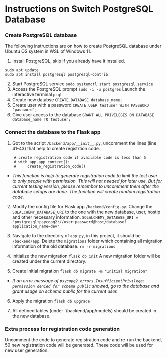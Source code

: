 # Instructions on Switch PostgreSQL Database

### Create PostgreSQL database

The following instructions are on how to create PostgreSQL database under Ubuntu OS system in WSL of Windows 11.

1. Install PostgreSQL, skip if you already have it installed.

```
sudo apt update
sudo apt install postgresql postgresql-contrib
```

2. Start PostgreSQL service
   `sudo systemctl start postgresql.service`
3. Access the PostgreSQL prompt
   `sudo -i -u postgres`
   Launch the interactive terminal
   `psql`
4. Create new databse
   `CREATE DATABASE database_name;`
5. Create user with a password
   `CREATE USER testuser WITH PASSWORD 'password';`
6. Give user access to the database
   `GRANT ALL PRIVILEGES ON DATABASE database_name TO testuser;`

### Connect the database to the Flask app

1. Got to the script `/backend/app/__init__.py`, uncomment the lines (line 41-43) that help to create registrtion code.

```
    # create registration code if available code is less than 5
    # with app.app_context():
    #     create_registration_code()
```

- _This function is help to generate registration code to limit the test user to only people with permission. This will not needed for later use. But for current testing version, please remember to uncomment them after the database setups are done. The function will create random registration code._

2. Modify the config file for Flask app `/backend/config.py`. Change the `SQLALCHEMY_DATABASE_URI` to the one with the new database, user, hostip and other necessary information.
   `SQLALCHEMY_DATABASE_URI = "postgresql+psycopg2://user:password@host/database?application_name=dev"`

3. Navigate to the directory of `app.py`, in this project, it should be `/backend/app`. Delete the `migrations` folder which containing all migration information of the old database.
   `rm -r migrations`

4. Initialize the new migration
   `flask db init`
   A new migration folder will be created under the current directory.

5. Create initial migration
   `flask db migrate -m "Initial migration"`

- _If an error message of `psycopg2.errors.InsufficientPrivilege: permission denied for schema public` showed, go to the database and grant usage on schema public for the current user._

6. Apply the migration
   `flask db upgrade`

7. All defined tables (under `/backend/app/models) should be created in the new database.

### Extra process for registration code generation

Uncomment the code to generate registration code and re-run the backend, 50 new registration code will be generated. These code will be used for new user generation.
